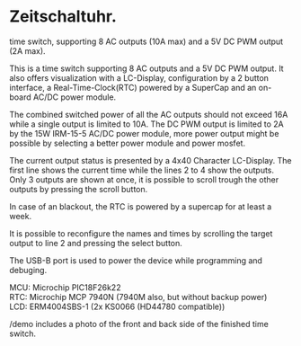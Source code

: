 # Zeitschaltuhr. 
time switch, supporting 8 AC outputs (10A max) and a 5V DC PWM output (2A max). 

This is a time switch supporting 8 AC outputs and a 5V DC PWM output. It also offers visualization with a LC-Display, configuration by a 2 button interface, a Real-Time-Clock(RTC) powered by a SuperCap and an on-board AC/DC power module.  

The combined switched power of all the AC outputs should not exceed 16A while a single output is limited to 10A. The DC PWM output is limited to 2A by the 15W IRM-15-5 AC/DC power module, more power output might be possible by selecting a better power module and power mosfet.

The current output status is presented by a 4x40 Character LC-Display. The first line shows the current time while the lines 2 to 4 show the outputs. Only 3 outputs are shown at once, it is possible to scroll trough the other outputs by pressing the scroll button.

In case of an blackout, the RTC is powered by a supercap for at least a week.  

It is possible to reconfigure the names and times by scrolling the target output to line 2 and pressing the select button.

The USB-B port is used to power the device while programming and debuging.

MCU: Microchip PIC18F26k22<br />
RTC: Microchip MCP 7940N (7940M also, but without backup power)<br />
LCD: ERM4004SBS-1 (2x KS0066 (HD44780 compatible))<br />

/demo includes a photo of the front and back side of the finished time switch.
